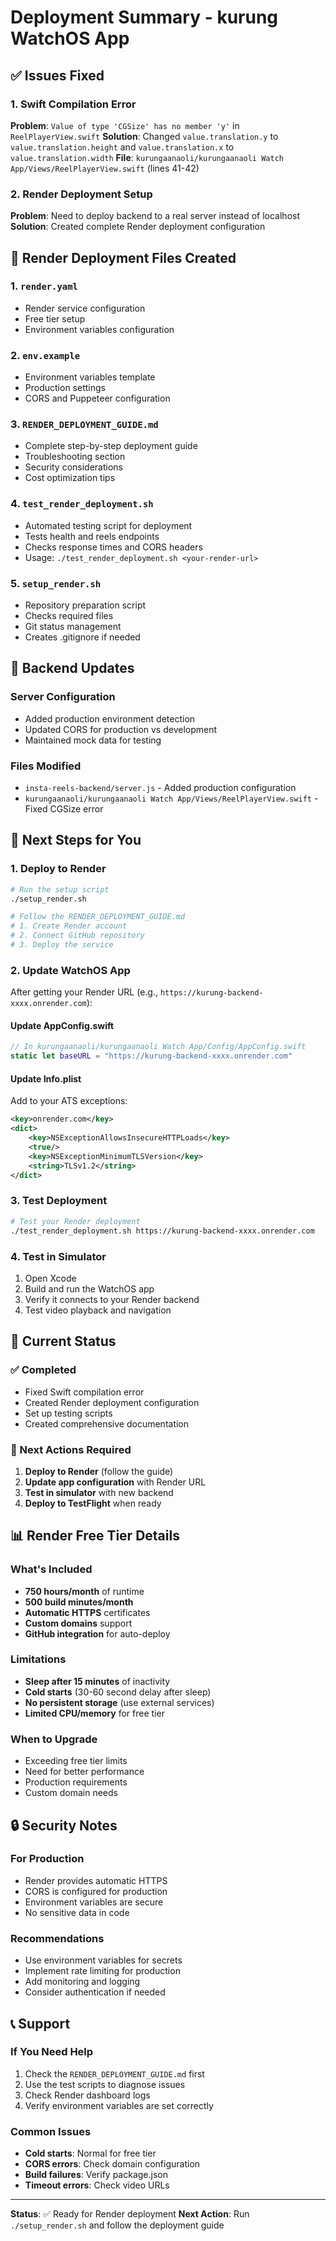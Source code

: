 # Deployment Summary - kurung WatchOS App

## ✅ Issues Fixed

### 1. Swift Compilation Error
**Problem**: `Value of type 'CGSize' has no member 'y'` in `ReelPlayerView.swift`
**Solution**: Changed `value.translation.y` to `value.translation.height` and `value.translation.x` to `value.translation.width`
**File**: `kurungaanaoli/kurungaanaoli Watch App/Views/ReelPlayerView.swift` (lines 41-42)

### 2. Render Deployment Setup
**Problem**: Need to deploy backend to a real server instead of localhost
**Solution**: Created complete Render deployment configuration

## 🚀 Render Deployment Files Created

### 1. `render.yaml`
- Render service configuration
- Free tier setup
- Environment variables configuration

### 2. `env.example`
- Environment variables template
- Production settings
- CORS and Puppeteer configuration

### 3. `RENDER_DEPLOYMENT_GUIDE.md`
- Complete step-by-step deployment guide
- Troubleshooting section
- Security considerations
- Cost optimization tips

### 4. `test_render_deployment.sh`
- Automated testing script for deployment
- Tests health and reels endpoints
- Checks response times and CORS headers
- Usage: `./test_render_deployment.sh <your-render-url>`

### 5. `setup_render.sh`
- Repository preparation script
- Checks required files
- Git status management
- Creates .gitignore if needed

## 🔧 Backend Updates

### Server Configuration
- Added production environment detection
- Updated CORS for production vs development
- Maintained mock data for testing

### Files Modified
- `insta-reels-backend/server.js` - Added production configuration
- `kurungaanaoli/kurungaanaoli Watch App/Views/ReelPlayerView.swift` - Fixed CGSize error

## 📱 Next Steps for You

### 1. Deploy to Render
```bash
# Run the setup script
./setup_render.sh

# Follow the RENDER_DEPLOYMENT_GUIDE.md
# 1. Create Render account
# 2. Connect GitHub repository
# 3. Deploy the service
```

### 2. Update WatchOS App
After getting your Render URL (e.g., `https://kurung-backend-xxxx.onrender.com`):

#### Update AppConfig.swift
```swift
// In kurungaanaoli/kurungaanaoli Watch App/Config/AppConfig.swift
static let baseURL = "https://kurung-backend-xxxx.onrender.com"
```

#### Update Info.plist
Add to your ATS exceptions:
```xml
<key>onrender.com</key>
<dict>
    <key>NSExceptionAllowsInsecureHTTPLoads</key>
    <true/>
    <key>NSExceptionMinimumTLSVersion</key>
    <string>TLSv1.2</string>
</dict>
```

### 3. Test Deployment
```bash
# Test your Render deployment
./test_render_deployment.sh https://kurung-backend-xxxx.onrender.com
```

### 4. Test in Simulator
1. Open Xcode
2. Build and run the WatchOS app
3. Verify it connects to your Render backend
4. Test video playback and navigation

## 🎯 Current Status

### ✅ Completed
- Fixed Swift compilation error
- Created Render deployment configuration
- Set up testing scripts
- Created comprehensive documentation

### 🔄 Next Actions Required
1. **Deploy to Render** (follow the guide)
2. **Update app configuration** with Render URL
3. **Test in simulator** with new backend
4. **Deploy to TestFlight** when ready

## 📊 Render Free Tier Details

### What's Included
- **750 hours/month** of runtime
- **500 build minutes/month**
- **Automatic HTTPS** certificates
- **Custom domains** support
- **GitHub integration** for auto-deploy

### Limitations
- **Sleep after 15 minutes** of inactivity
- **Cold starts** (30-60 second delay after sleep)
- **No persistent storage** (use external services)
- **Limited CPU/memory** for free tier

### When to Upgrade
- Exceeding free tier limits
- Need for better performance
- Production requirements
- Custom domain needs

## 🔒 Security Notes

### For Production
- Render provides automatic HTTPS
- CORS is configured for production
- Environment variables are secure
- No sensitive data in code

### Recommendations
- Use environment variables for secrets
- Implement rate limiting for production
- Add monitoring and logging
- Consider authentication if needed

## 📞 Support

### If You Need Help
1. Check the `RENDER_DEPLOYMENT_GUIDE.md` first
2. Use the test scripts to diagnose issues
3. Check Render dashboard logs
4. Verify environment variables are set correctly

### Common Issues
- **Cold starts**: Normal for free tier
- **CORS errors**: Check domain configuration
- **Build failures**: Verify package.json
- **Timeout errors**: Check video URLs

---

**Status**: ✅ Ready for Render deployment
**Next Action**: Run `./setup_render.sh` and follow the deployment guide 
